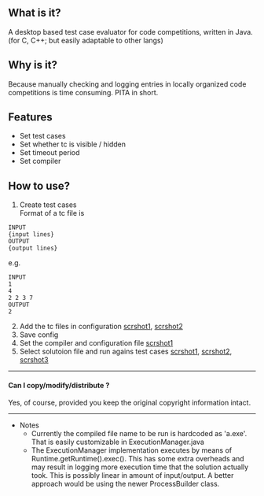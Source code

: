 What is it?
-----
A desktop based test case evaluator for code competitions, written in Java. (for C, C++; but easily adaptable to other langs)

Why is it?
------
Because manually checking and logging entries in locally organized code competitions is time consuming. PITA in short.

Features
--------
* Set test cases
* Set whether tc is visible / hidden
* Set timeout period
* Set compiler

How to use?
--------
1. Create test cases   
Format of a tc file is 
```
INPUT
{input lines}
OUTPUT
{output lines}
```
e.g.  
```
INPUT
1
4
2 2 3 7
OUTPUT
2
```
2. Add the tc files in configuration
[scrshot1](https://raw.githubusercontent.com/0pointr/CodeEvaluator/master/ScrShots/2016-08-30%2021_58_57-Configuration.png),
[scrshot2](https://raw.githubusercontent.com/0pointr/CodeEvaluator/master/ScrShots/2016-08-30%2021_59_53-Configuration.png)
3. Save config
4. Set the compiler and configuration file
[scrshot1](https://github.com/0pointr/CodeEvaluator/blob/master/ScrShots/2016-08-30%2022_00_29-Configuration.png)
5. Select solutoion file and run agains test cases
[scrshot1](https://raw.githubusercontent.com/0pointr/CodeEvaluator/master/ScrShots/2016-08-30%2022_01_21-CodeCombat%20Code%20Evaluator.png),
[scrshot2](https://raw.githubusercontent.com/0pointr/CodeEvaluator/master/ScrShots/2016-08-30%2022_04_07-CodeCombat%20Code%20Evaluator.png),
[scrshot3](https://raw.githubusercontent.com/0pointr/CodeEvaluator/master/ScrShots/2016-08-30%2022_04_59-CodeCombat%20Code%20Evaluator.png)

---
#### Can I copy/modify/distribute ?
Yes, of course, provided you keep the original copyright information intact.  

___
* Notes
  * Currently the compiled file name to be run is hardcoded as 'a.exe'. That is easily customizable in ExecutionManager.java
  * The ExecutionManager implementation executes by means of Runtime.getRuntime().exec(). This has some extra overheads and may result in logging more execution time that the solution actually took. This is possibly linear in amount of input/output. A better approach would be using the newer ProcessBuilder class.